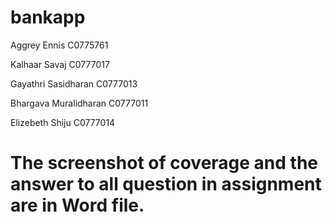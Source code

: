 # bankapp

Aggrey  Ennis  C0775761 

Kalhaar  Savaj  C0777017 

Gayathri  Sasidharan C0777013

Bhargava  Muralidharan  C0777011  

Elizebeth  Shiju  C0777014

# The screenshot of coverage and the answer to all question in assignment are in Word file. 

